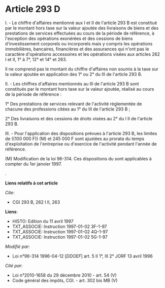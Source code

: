 # Article 293 D

I. - Le chiffre d'affaires mentionné aux I et II de l'article 293 B est constitué par le montant hors taxe sur la valeur
ajoutée des livraisons de biens et des prestations de services effectuées au cours de la période de référence, à l'exception
des opérations exonérées et des cessions de biens d'investissement corporels ou incorporels mais y compris les opérations
immobilières, bancaires, financières et des assurances qui n'ont pas le caractère d'opérations accessoires et les opérations
visées aux articles 262 I et II, 1° à 7°, 12° et 14° et 263.

Il ne comprend pas le montant du chiffre d'affaires non soumis à la taxe sur la valeur ajoutée en application des 1° ou 2° du
III de l'article 293 B.

II. - Les chiffres d'affaires mentionnés au III de l'article 293 B sont constitués par le montant hors taxe sur la valeur
ajoutée, réalisé au cours de la période de référence :

1° Des prestations de services relevant de l'activité réglementée de chacune des professions citées au 1° du III de l'article
293 B ;

2° Des livraisons et des cessions de droits visées au 2° du I II de l'article 293 B.

III. - Pour l'application des dispositions prévues à l'article 293 B, les limites de ((100 000 F)) (M) et 245 000 F sont
ajustées au prorata du temps d'exploitation de l'entreprise ou d'exercice de l'activité pendant l'année de référence.

(M) Modification de la loi 96-314. Ces dispositions du sont applicables à compter du 1er janvier 1997.

.

**Liens relatifs à cet article**

_Cite_:

  - CGI 293 B, 262 I II, 263

**Liens**:

  - HISTO: Edition du 11 avril 1997
  - TXT_ASSOCIE: Instruction 1997-01-02 3F-1-97
  - TXT_ASSOCIE: Instruction 1997-01-02 4Q-1-97
  - TXT_ASSOCIE: Instruction 1997-01-02 5G-1-97

_Modifié par_:

  - Loi n°96-314 1996-04-12 [*DDOEF*] art. 5 II 1°, III 2° JORF 13 avril 1996

_Cité par_:

  - Loi n°2010-1658 du 29 décembre 2010 - art. 54 (V)
  - Code général des impôts, CGI. - art. 302 bis MB (V)
